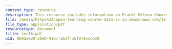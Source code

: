 ```yaml
---
content_type: resource
description: This resourse includes inforamtion on Frankl-Wilson theorem.
file: /media/https%3A/open-learning-course-data-rc.s3.amazonaws.com/18-315-combinatorial-theory-introduction-to-graph-theory-extremal-and-enumerative-combinatorics-spring-2005/9b9a5e202b9b41672e3f16f87e5ccbc0_lec16.pdf
file_type: application/pdf
resourcetype: Document
title: lec16.pdf
uid: 9b9a5e20-2b9b-4167-2e3f-16f87e5ccbc0
---
```

